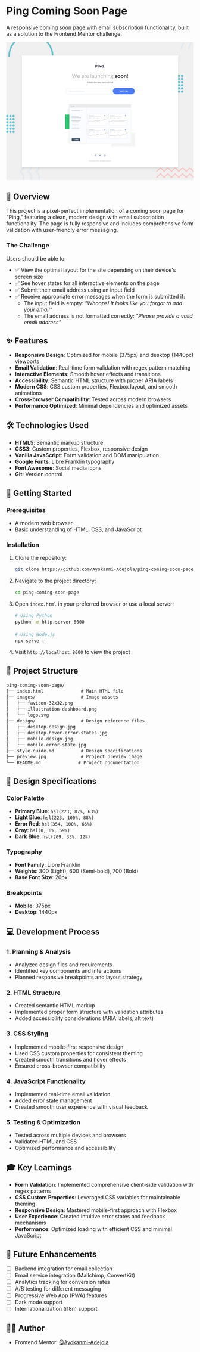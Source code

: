 # Ping Coming Soon Page

A responsive coming soon page with email subscription functionality, built as a solution to the Frontend Mentor challenge.

![Design preview for the Ping coming soon page](preview.jpg)



## 🎯 Overview

This project is a pixel-perfect implementation of a coming soon page for "Ping," featuring a clean, modern design with email subscription functionality. The page is fully responsive and includes comprehensive form validation with user-friendly error messaging.

### The Challenge

Users should be able to:

- ✅ View the optimal layout for the site depending on their device's screen size
- ✅ See hover states for all interactive elements on the page
- ✅ Submit their email address using an input field
- ✅ Receive appropriate error messages when the form is submitted if:
  - The input field is empty: *"Whoops! It looks like you forgot to add your email"*
  - The email address is not formatted correctly: *"Please provide a valid email address"*

## ✨ Features

- **Responsive Design**: Optimized for mobile (375px) and desktop (1440px) viewports
- **Email Validation**: Real-time form validation with regex pattern matching
- **Interactive Elements**: Smooth hover effects and transitions
- **Accessibility**: Semantic HTML structure with proper ARIA labels
- **Modern CSS**: CSS custom properties, Flexbox layout, and smooth animations
- **Cross-browser Compatibility**: Tested across modern browsers
- **Performance Optimized**: Minimal dependencies and optimized assets

## 🛠 Technologies Used

- **HTML5**: Semantic markup structure
- **CSS3**: Custom properties, Flexbox, responsive design
- **Vanilla JavaScript**: Form validation and DOM manipulation
- **Google Fonts**: Libre Franklin typography
- **Font Awesome**: Social media icons
- **Git**: Version control

## 🚀 Getting Started

### Prerequisites

- A modern web browser
- Basic understanding of HTML, CSS, and JavaScript

### Installation

1. Clone the repository:
   ```bash
   git clone https://github.com/Ayokanmi-Adejola/ping-coming-soon-page.git
   ```

2. Navigate to the project directory:
   ```bash
   cd ping-coming-soon-page
   ```

3. Open `index.html` in your preferred browser or use a local server:
   ```bash
   # Using Python
   python -m http.server 8000

   # Using Node.js
   npx serve .
   ```

4. Visit `http://localhost:8000` to view the project

## 📁 Project Structure

```
ping-coming-soon-page/
├── index.html              # Main HTML file
├── images/                 # Image assets
│   ├── favicon-32x32.png
│   ├── illustration-dashboard.png
│   └── logo.svg
├── design/                 # Design reference files
│   ├── desktop-design.jpg
│   ├── desktop-hover-error-states.jpg
│   ├── mobile-design.jpg
│   └── mobile-error-state.jpg
├── style-guide.md          # Design specifications
├── preview.jpg             # Project preview image
└── README.md              # Project documentation
```

## 🎨 Design Specifications

### Color Palette
- **Primary Blue**: `hsl(223, 87%, 63%)`
- **Light Blue**: `hsl(223, 100%, 88%)`
- **Error Red**: `hsl(354, 100%, 66%)`
- **Gray**: `hsl(0, 0%, 59%)`
- **Dark Blue**: `hsl(209, 33%, 12%)`

### Typography
- **Font Family**: Libre Franklin
- **Weights**: 300 (Light), 600 (Semi-bold), 700 (Bold)
- **Base Font Size**: 20px

### Breakpoints
- **Mobile**: 375px
- **Desktop**: 1440px

## 💻 Development Process

### 1. Planning & Analysis
- Analyzed design files and requirements
- Identified key components and interactions
- Planned responsive breakpoints and layout strategy

### 2. HTML Structure
- Created semantic HTML markup
- Implemented proper form structure with validation attributes
- Added accessibility considerations (ARIA labels, alt text)

### 3. CSS Styling
- Implemented mobile-first responsive design
- Used CSS custom properties for consistent theming
- Created smooth transitions and hover effects
- Ensured cross-browser compatibility

### 4. JavaScript Functionality
- Implemented real-time email validation
- Added error state management
- Created smooth user experience with visual feedback

### 5. Testing & Optimization
- Tested across multiple devices and browsers
- Validated HTML and CSS
- Optimized performance and accessibility

## 🎓 Key Learnings

- **Form Validation**: Implemented comprehensive client-side validation with regex patterns
- **CSS Custom Properties**: Leveraged CSS variables for maintainable theming
- **Responsive Design**: Mastered mobile-first approach with Flexbox
- **User Experience**: Created intuitive error states and feedback mechanisms
- **Performance**: Optimized loading with efficient CSS and minimal JavaScript

## 🔮 Future Enhancements

- [ ] Backend integration for email collection
- [ ] Email service integration (Mailchimp, ConvertKit)
- [ ] Analytics tracking for conversion rates
- [ ] A/B testing for different messaging
- [ ] Progressive Web App (PWA) features
- [ ] Dark mode support
- [ ] Internationalization (i18n) support

## 👨‍💻 Author

- Frontend Mentor: [@Ayokanmi-Adejola](https://www.frontendmentor.io/profile/Ayokanmi-Adejola)
